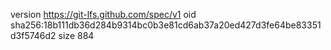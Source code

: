 version https://git-lfs.github.com/spec/v1
oid sha256:18b111db36d284b9314bc0b3e81cd6ab37a20ed427d3fe64be83351d3f5746d2
size 884
